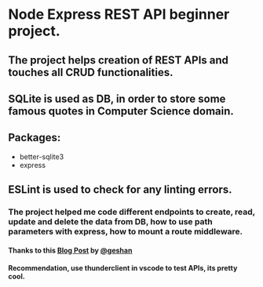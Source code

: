# Node Express REST API beginner project.

## The project helps creation of REST APIs and touches all CRUD functionalities.

## SQLite is used as DB, in order to store some famous quotes in Computer Science domain.

## Packages:

- better-sqlite3
- express

## ESLint is used to check for any linting errors.

### The project helped me code different endpoints to create, read, update and delete the data from DB, how to use path parameters with express, how to mount a route middleware.

#### Thanks to this [Blog Post](https://geshan.com.np/blog/2021/10/nodejs-sqlite/#sqlite-and-node.js) by [@geshan](https://github.com/geshan)

#### Recommendation, use thunderclient in vscode to test APIs, its pretty cool.
